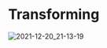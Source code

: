# Transforming


![2021-12-20_21-13-19](https://user-images.githubusercontent.com/33693076/146772542-26f987ca-a3c7-4f9d-bdf4-2ca949186fa7.png)
